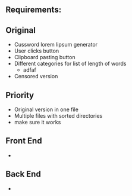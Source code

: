 ## Requirements: 
## Original
- Cussword lorem lipsum  generator 
- User clicks button
- Clipboard pasting button
- Different categories for list of length of words
	- adfaf
- Censored version

## Priority
- Original version in one file 
- Multiple files with sorted directories
- make sure it works

## Front End
-

## Back End 
-

